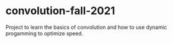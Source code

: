 # convolution-fall-2021

Project to learn the basics of convolution and how to use dynamic progamming to optimize speed.
